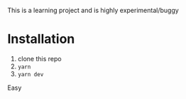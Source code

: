 This is a learning project and is highly experimental/buggy

# Installation
1. clone this repo
2. `yarn`
3. `yarn dev`

Easy